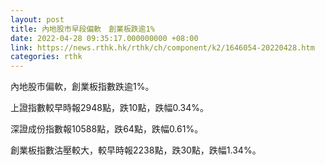 ```yaml
---
layout: post
title: 內地股市早段偏軟　創業板跌逾1%
date: 2022-04-28 09:35:17.000000000 +08:00
link: https://news.rthk.hk/rthk/ch/component/k2/1646054-20220428.htm
categories: rthk
---
```


內地股市偏軟，創業板指數跌逾1%。

上證指數較早時報2948點，跌10點，跌幅0.34%。

深證成份指數報10588點，跌64點，跌幅0.61%。

創業板指數沽壓較大，較早時報2238點，跌30點，跌幅1.34%。
